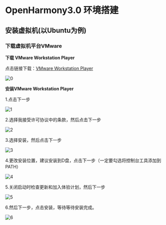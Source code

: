 # OpenHarmony3.0 环境搭建

## 安装虚拟机(以Ubuntu为例)

### 下载虚拟机平台VMware

**下载 VMware Workstation Player**

点击链接下载：[VMware Workstation Player](https://customerconnect.vmware.com/en/downloads/info/slug/desktop_end_user_computing/vmware_workstation_player/16_0)

![0](https://github.com/MagicGaoxiaolong/OpenHarmony3.0/blob/master/0.jpg)

**安装VMware Workstation Player**

1.点击下一步

![1](https://github.com/MagicGaoxiaolong/OpenHarmony3.0/blob/master/1.png)

2.选择我接受许可协议中的条款，然后点击下一步

![2](https://github.com/MagicGaoxiaolong/OpenHarmony3.0/blob/master/2.png)

3.选择安装，然后点击下一步

![3](https://github.com/MagicGaoxiaolong/OpenHarmony3.0/blob/master/3.jpg)

4.更改安装位置，建议安装到D盘，点击下一步（一定要勾选将控制台工具添加到PATH）

![4](https://github.com/MagicGaoxiaolong/OpenHarmony3.0/blob/master/4.jpeg)

5.关闭启动时检查更新和加入体验计划，然后下一步

![5](https://github.com/MagicGaoxiaolong/OpenHarmony3.0/blob/master/5.jpeg)

6.然后下一步，点击安装，等待等待安装完成。

![6](https://github.com/MagicGaoxiaolong/OpenHarmony3.0/blob/master/6.png)

